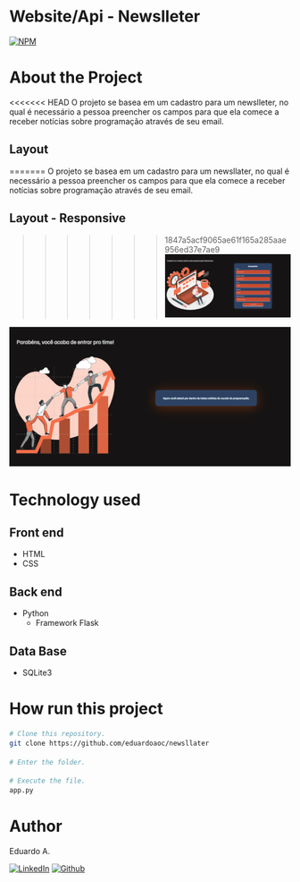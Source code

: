 # Website/Api - Newslleter

[![NPM](https://img.shields.io/npm/l/react)](https://github.com/eduardoaoc/newsllater/blob/main/LICENSE) 

# About the Project
<<<<<<< HEAD
O projeto se basea em um cadastro para um newslleter, no qual é necessário a pessoa preencher os campos para que ela comece a receber notícias sobre programação através de seu email. 
## Layout 
=======
O projeto se basea em um cadastro para um newsllater, no qual é necessário a pessoa preencher os campos para que ela comece a receber notícias sobre programação através de seu email. 
## Layout - Responsive
>>>>>>> 1847a5acf9065ae61f165a285aae956ed37e7ae9
![Layout App](https://github.com/eduardoaoc/newsllater/blob/main/assets/newsllater.PNG) 

![Layout App](https://github.com/eduardoaoc/newsllater/blob/main/assets/register-confirm.PNG)


# Technology used

## Front end
- HTML
- CSS

## Back end
- Python
  - Framework Flask
## Data Base
- SQLite3


# How run this project

```bash
# Clone this repository.
git clone https://github.com/eduardoaoc/newsllater

# Enter the folder.

# Execute the file.
app.py
```


# Author

Eduardo A.

 [![LinkedIn](https://img.shields.io/badge/LinkedIn-%230077B5.svg?&style=flat-square&logo=linkedin&logoColor=white)](https://www.linkedin.com/in/eduardo-augusto-41436b233/) 
 [![Github](https://img.shields.io/github/followers/eduardoaoc?style=social)](https://github.com/eduardoaoc)
